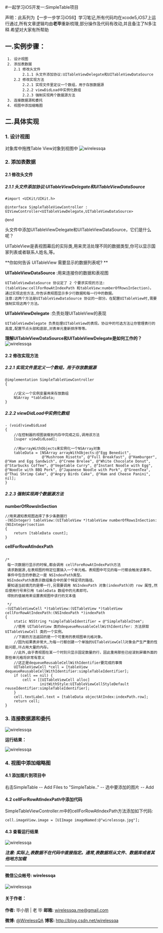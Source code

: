 #一起学习iOS开发一:SimpleTable项目

声明：此系列为【一步一步学习iOS6】学习笔记,所有代码均在xcode5,iOS7上运行通过,所有文章逻辑均由**老毕**重新梳理,部分操作及代码有改动,并且备注了N多注释.希望对大家有所帮助

## 一.实例步骤：

```
 1. 设计视图
 2. 添加表数据
 	2.1 修改头文件
 		2.1.1 头文件添加协议:UITableViewDelegate和UITableViewDataSource
	2.2 修改实现方法
 		2.2.1 实现文件里定议一个数组，用于存放数据源
 		2.2.2 viewDidLoad中实例化数组
 		2.2.3 强制实现两个数据源方法
 3. 连接数据源和委托
 4. 视图中添加缩略图
```
## 二.具体实现

### 1. 设计视图
对象库中拖拽Table View对象到视图中
![wirelessqa](./img/tableview.png)

### 2. 添加表数据
#### 2.1 修改头文件
##### 2.1.1 头文件添加协议:UITableViewDelegate和UITableViewDataSource

```
#import <UIKit/UIKit.h>

@interface SimpleTableViewController : UIViewController<UITableViewDelegate,UITableViewDataSource>

@end
```

头文件中添加UITableViewDelegate和UITableViewDataSource，它们是什么呢？

UITableView是表视图幕后的实际类,用来灵活处理不同的数据类型,你可以显示国家列表或者联系人姓名,等。

**你如何告诉 UITableView 需要显示的数据列表呢? **

**UITableViewDataSource** :用来连接你的数据和表视图 

```
UITableViewDataSource 协议定了 2 个要求实现的方法:
(tableView:cellForRowAtIndexPath 和tableView:numberOfRowsInSection)。
通过实现这些方法,你告诉表规图显示多少行数据和每一行中的数据。 
注意:这两个方法是UITableViewDataSource 协议的一部分。在配置UITableView时,需要强制实现这两个方法。 
```

**UITableViewDelegate** :负责处理UITableView的表现

```
UITableViewDelegate 负责处理UITableView的表现。协议中的可选方法让你管理表行的高度,配置节点头部和底部,对表单元重新排序等等。
```
**理解UITableViewDataSource和UITableViewDelegate是如何工作的？**
![wirelessqa](./img/how.png)

#### 2.2 修改实现方法
##### 2.2.1 实现文件里定义一个数组，用于存放数据源
```
@implementation SimpleTableViewController
{

    //定义一个实例变量用来存放数组
    NSArray *tableData;
}
```
##### 2.2.2 viewDidLoad中实例化数组

```
- (void)viewDidLoad
{
    //在控制器的视图装载到内存中完成之后,调用该方法
    [super viewDidLoad];
	
    //用arrayWithObjects来实例化一个NSArray对象
    tableData = [NSArray arrayWithObjects:@"Egg Benedict",                 @"Mushroom Risotto", @"Full Breakfast", @"Hamburger", @"Ham and Egg Sandwich", @"Creme Brelee", @"White Chocolate Donut", @"Starbucks Coffee", @"Vegetable Curry", @"Instant Noodle with Egg", @"Noodle with BBQ Pork", @"Japanese Noodle with Pork", @"GreenTea", @"Thai Shrimp Cake", @"Angry Birds Cake", @"Ham and Cheese Panini", nil];
}
```
##### 2.2.3 强制实现两个数据源方法

**numberOfRowsInSection**

```
//用来通知表规图选择了多少条数据行
-(NSInteger) tableView:(UITableView *)tableView numberOfRowsInSection:(NSInteger)section
{
    return [tableData count];
}
```
**cellForRowAtIndexPath**

```

/*
 每一次数据行显示的时候,都会调用 cellForeRowAtIndexPath方法
 请求数据源,在表规图的特定位置插入一个单元格。表规图中可见的每一行都会触发该事件。
 事件中包含的参数之一是 NSIndexPath类型。
 NSIndexPath类表示数组集合中的某个特定项的路径。
 要知道当前填充的是哪一行,叧需要调用 NSIndexPath 对象(indexPath)的 row 属性,然后使用行号来引用 tableData 数组中的元素即可。
 得到的值被用来设置表规图中该行的文本值

 */
-(UITableViewCell *)tableView:(UITableView *)tableView cellForRowAtIndexPath:(NSIndexPath *)indexPath
{
    static NSString *simpleTableIdentifier = @"SimpleTableItem";
    //使用 UITableView 类的dequeueReusableCellWithIdentifer: 方法获取 UITableViewCell 类的一个实例。
    //下面的方法返回的是一个可重用的表规图单元格对象。
    //因为如果表非常大,为每一行都创建一个单独的UITableViewCell对象会产生严重的性能问题,幵占用大量的内存。
    //此外,由于表视图在某一个时刻只显示固定数量的行，因此重用那些已经滚到屏幕外面的那些单元格将非常有意义
    //这正是dequeueReusableCellWithIdentifier要完成的事情
    UITableViewCell *cell = [tableView dequeueReusableCellWithIdentifier:simpleTableIdentifier];
    if (cell == nil) {
        cell = [[UITableViewCell alloc]                initWithStyle:UITableViewCellStyleDefault reuseIdentifier:simpleTableIdentifier];
    }
    cell.textLabel.text = [tableData objectAtIndex:indexPath.row];
    return cell;
}

```
### 3. 连接数据源和委托
![wirelessqa](./img/delegate.png)

**运行结果：**

![wirelessqa](./img/appresult1.png)

### 4. 视图中添加缩略图

#### 4.1 添加图片到项目中
右击SimpleTable -- Add Files to "SimpleTable.." --  选中要添加的图片 -- Add 
#### 4.2 cellForRowAtIndexPath中添加代码
SimpleTableViewController.m中的cellForRowAtIndexPath方法添加如下代码:

```
cell.imageView.image = [UIImage imageNamed:@"wirelessqa.jpg"];
```

#### 4.3 查看运行结果
![wirelessqa](./img/appresult2.png)

***注意: 实际上,表数据不在代码中直接指定。通常,表数据将从文件、数据库戒者其他地方加载***

----
####  微信公众帐号: wirelessqa 
![wirelessqa](https://github.com/bxiaopeng/wirelessqa/raw/master/img/qrcode_for_gh_fdde1fe2880a_258.jpg)

#### 关于作者：

**作者:** 毕小朋 | 老 毕  **邮箱:** <wirelessqa.me@gmail.com> 

**微博:** [@WirelessQA](http://www.weibo.com/wirelessqa) **博客:** <http://blog.csdn.net/wirelessqa>

----


